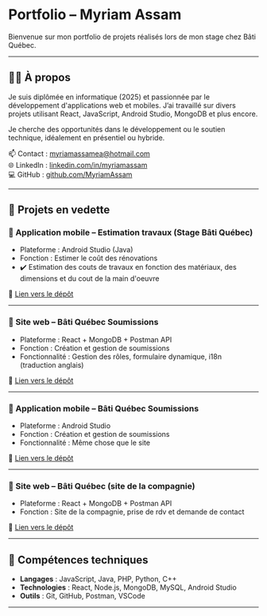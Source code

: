 # Portfolio – Myriam Assam

Bienvenue sur mon portfolio de projets réalisés lors de mon stage chez Bâti Québec.

---

## 👩‍💻 À propos

Je suis diplômée en informatique (2025) et passionnée par le développement d'applications web et mobiles. J’ai travaillé sur divers projets utilisant React, JavaScript, Android Studio, MongoDB et plus encore.

Je cherche des opportunités dans le développement ou le soutien technique, idéalement en présentiel ou hybride.

📫 Contact : myriamassamea@hotmail.com  
🌐 LinkedIn : [linkedin.com/in/myriamassam](https://www.linkedin.com/feed/?trk=public_profile_not-found-log-in_google-one-tap-submit)  
💻 GitHub : [github.com/MyriamAssam](https://github.com/MyriamAssam/app-soumission)

---

## 📂 Projets en vedette

### 🔹 Application mobile – Estimation travaux (Stage Bâti Québec)
- Plateforme : Android Studio (Java)
- Fonction : Estimer le coût des rénovations
- ✔️ Estimation des couts de travaux en fonction des matériaux, des dimensions et du cout de la main d'oeuvre

🔗 [Lien vers le dépôt](https://github.com/MyriamAssam/app-estimation)

---

### 🔹 Site web – Bâti Québec Soumissions
- Plateforme : React + MongoDB + Postman API
- Fonction : Création et gestion de soumissions
- Fonctionnalité : Gestion des rôles, formulaire dynamique, i18n (traduction anglais)

🔗 [Lien vers le dépôt](https://github.com/MyriamAssam/app-soumission)

---
### 🔹 Application mobile – Bâti Québec Soumissions
- Plateforme : Android Studio
- Fonction : Création et gestion de soumissions
- Fonctionnalité : Même chose que le site

🔗 [Lien vers le dépôt](https://github.com/MyriamAssam/soumissions-and.git)

---

### 🔹 Site web – Bâti Québec (site de la compagnie)
- Plateforme : React + MongoDB + Postman API
- Fonction : Site de la compagnie, prise de rdv et demande de contact

🔗 [Lien vers le dépôt](https://github.com/MyriamAssam/bati.git)

---

## 📌 Compétences techniques

- **Langages** : JavaScript, Java, PHP, Python, C++
- **Technologies** : React, Node.js, MongoDB, MySQL, Android Studio
- **Outils** : Git, GitHub, Postman, VSCode

---
